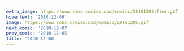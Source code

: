 ```yaml
---
extra_image: https://www.smbc-comics.com/comics/20101206after.gif
hovertext: '2010-12-06'
image: https://www.smbc-comics.com/comics/20101206.gif
next_comic: '2010-12-07'
prev_comic: '2010-12-05'
title: '2010-12-06'
---
```


